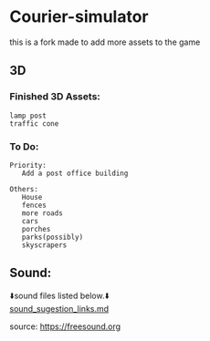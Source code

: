 # Courier-simulator
this is a fork made to add more assets to the game
## 3D
### Finished 3D Assets:
    lamp post
    traffic cone

### To Do:
    Priority:
       Add a post office building
       
    Others:
       House
       fences
       more roads
       cars
       porches
       parks(possibly)
       skyscrapers

## Sound:
⬇️sound files listed below.⬇️ <br>
[sound_sugestion_links.md](sound_sugestion_links.md)

source: 
https://freesound.org
